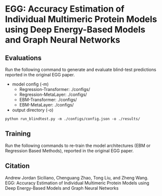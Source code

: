 # EGG: Accuracy Estimation of Individual Multimeric Protein Models using Deep Energy-Based Models and Graph Neural Networks

## Evaluations
Run the following command to generate and evaluate blind-test predictions reported in the original EGG paper. 
* model config (-m)
  * Regression-Transformer: ./configs/
  * Regression-MetaLayer: ./configs/
  * EBM-Transformer: ./configs/
  * EBM-MetaLayer: ./configs/
* output directory (-o)
```
python run_blindtest.py -m ./configs/config.json -o ./results/
```
## Training
Run the following commands to re-train the model architectures (EBM or Regression Based Methods), reported in the original EGG paper. 

## Citation
Andrew Jordan Siciliano, Chenguang Zhao, Tong Liu, and Zheng Wang.
EGG: Accuracy Estimation of Individual Multimeric Protein Models using Deep Energy-Based Models and Graph Neural Networks

